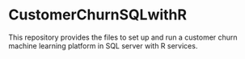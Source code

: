 # CustomerChurnSQLwithR
This repository provides the files to set up and run a customer churn machine learning platform in SQL server with R services. 
